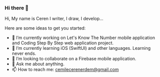 ### Hi there 👋

Hi, My name is Ceren
I writer, 
I draw, 
I develop...

Here are some ideas to get you started:

- 🔭 I’m currently working on Let's Know The Number mobile application and Coding Step By Step web application project.
- 🌱 I’m currently learning iOS (SwiftUI) and other languages. Learning never ends.
- 👯 I’m looking to collaborate on a Firebase mobile application.
- 💬 Ask me about anything.
- 📫 How to reach me: cemilecerenerdem@gmail.com

<!--
**cmlcrn17/cmlcrn17** is a ✨ _special_ ✨ repository because its `README.md` (this file) appears on your GitHub profile.




